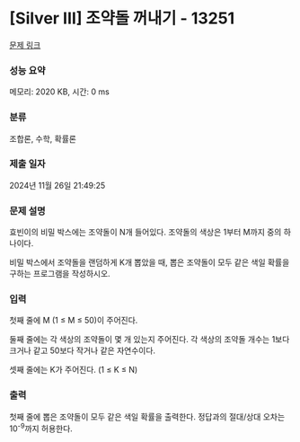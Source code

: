 # [Silver III] 조약돌 꺼내기 - 13251 

[문제 링크](https://www.acmicpc.net/problem/13251) 

### 성능 요약

메모리: 2020 KB, 시간: 0 ms

### 분류

조합론, 수학, 확률론

### 제출 일자

2024년 11월 26일 21:49:25

### 문제 설명

<p>효빈이의 비밀 박스에는 조약돌이 N개 들어있다. 조약돌의 색상은 1부터 M까지 중의 하나이다.</p>

<p>비밀 박스에서 조약돌을 랜덤하게 K개 뽑았을 때, 뽑은 조약돌이 모두 같은 색일 확률을 구하는 프로그램을 작성하시오. </p>

### 입력 

 <p>첫째 줄에 M (1 ≤ M ≤ 50)이 주어진다.</p>

<p>둘째 줄에는 각 색상의 조약돌이 몇 개 있는지 주어진다. 각 색상의 조약돌 개수는 1보다 크거나 같고 50보다 작거나 같은 자연수이다.</p>

<p>셋째 줄에는 K가 주어진다. (1 ≤ K ≤ N)</p>

### 출력 

 <p>첫째 줄에 뽑은 조약돌이 모두 같은 색일 확률을 출력한다. 정답과의 절대/상대 오차는 10<sup>-9</sup>까지 허용한다.</p>

